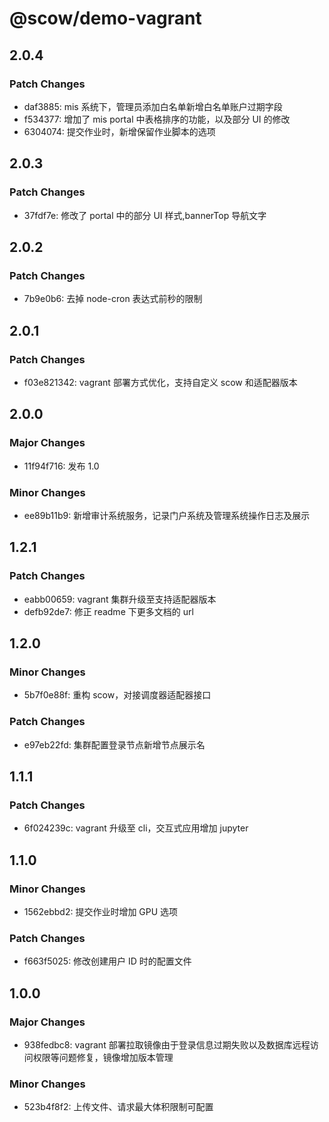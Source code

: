 # @scow/demo-vagrant

## 2.0.4

### Patch Changes

- daf3885: mis 系统下，管理员添加白名单新增白名单账户过期字段
- f534377: 增加了 mis portal 中表格排序的功能，以及部分 UI 的修改
- 6304074: 提交作业时，新增保留作业脚本的选项

## 2.0.3

### Patch Changes

- 37fdf7e: 修改了 portal 中的部分 UI 样式,bannerTop 导航文字

## 2.0.2

### Patch Changes

- 7b9e0b6: 去掉 node-cron 表达式前秒的限制

## 2.0.1

### Patch Changes

- f03e821342: vagrant 部署方式优化，支持自定义 scow 和适配器版本

## 2.0.0

### Major Changes

- 11f94f716: 发布 1.0

### Minor Changes

- ee89b11b9: 新增审计系统服务，记录门户系统及管理系统操作日志及展示

## 1.2.1

### Patch Changes

- eabb00659: vagrant 集群升级至支持适配器版本
- defb92de7: 修正 readme 下更多文档的 url

## 1.2.0

### Minor Changes

- 5b7f0e88f: 重构 scow，对接调度器适配器接口

### Patch Changes

- e97eb22fd: 集群配置登录节点新增节点展示名

## 1.1.1

### Patch Changes

- 6f024239c: vagrant 升级至 cli，交互式应用增加 jupyter

## 1.1.0

### Minor Changes

- 1562ebbd2: 提交作业时增加 GPU 选项

### Patch Changes

- f663f5025: 修改创建用户 ID 时的配置文件

## 1.0.0

### Major Changes

- 938fedbc8: vagrant 部署拉取镜像由于登录信息过期失败以及数据库远程访问权限等问题修复，镜像增加版本管理

### Minor Changes

- 523b4f8f2: 上传文件、请求最大体积限制可配置
